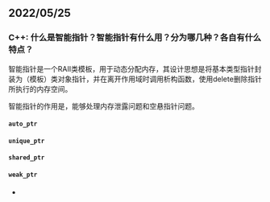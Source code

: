 ## 2022/05/25

### C++: 什么是智能指针？智能指针有什么用？分为哪几种？各自有什么特点？

智能指针是一个RAII类模板，用于动态分配内存，其设计思想是将基本类型指针封装为（模板）类对象指针，并在离开作用域时调用析构函数，使用delete删除指针所执行的内存空间。

智能指针的作用是，能够处理内存泄露问题和空悬指针问题。



#### `auto_ptr`

#### `unique_ptr`

#### `shared_ptr`

#### `weak_ptr`

- 